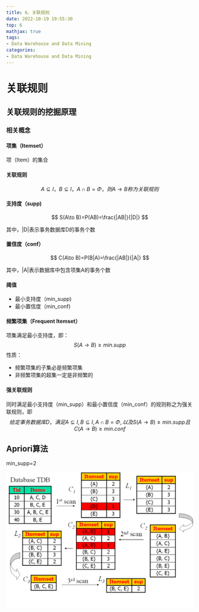 ```yaml
---
title: 6、关联规则
date: 2022-10-19 19:55:30
top: 6
mathjax: true
tags: 
- Data Warehouse and Data Mining
categories:
- Data Warehouse and Data Mining
---
```


# 关联规则

## 关联规则的挖掘原理

### 相关概念

#### 项集（Itemset）

项（Item）的集合

#### 关联规则

$$
A\subseteq I，B\subseteq I，A\cap B=\Phi，则A\to B称为关联规则
$$

#### 支持度（supp)

$$
S(A\to B)=P(AB)=\frac{|AB|}{|D|}
$$

其中，|D|表示事务数据库D的事务个数

#### 置信度（conf）

$$
C(A\to B)=P(B|A)=\frac{|AB|}{|A|}
$$

其中，|A|表示数据库中包含项集A的事务个数

#### 阈值

- 最小支持度（min_supp)
- 最小置信度（min_conf)

#### 频繁项集（Frequent Itemset）

项集满足最小支持度，即：
$$
S(A\to B)\ge min.supp
$$
性质：

- 频繁项集的子集必是频繁项集
- 非频繁项集的超集一定是非频繁的



#### 强关联规则

同时满足最小支持度（min_supp）和最小置信度（min_conf）的规则称之为强关联规则，即
$$
给定事务数据库D，满足A\subseteq I,B\subseteq I,A\cap B=\Phi,以及S(A\to B)\ge min.supp且C(A\to B)\ge min.conf
$$


## Apriori算法

min_supp=2

![](../images/DataMining/image-20221019140559395.png)
